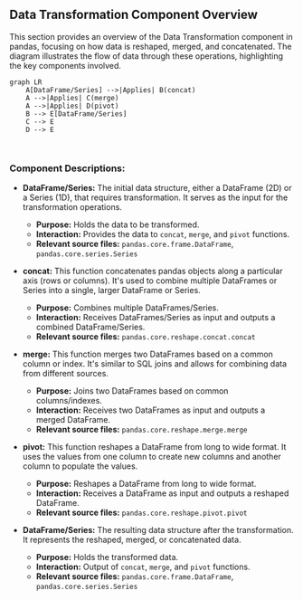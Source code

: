 ## Data Transformation Component Overview

This section provides an overview of the Data Transformation component in pandas, focusing on how data is reshaped, merged, and concatenated. The diagram illustrates the flow of data through these operations, highlighting the key components involved.

```mermaid
graph LR
    A[DataFrame/Series] -->|Applies| B(concat) 
    A -->|Applies| C(merge)
    A -->|Applies| D(pivot)
    B --> E[DataFrame/Series]
    C --> E
    D --> E



```

### Component Descriptions:

*   **DataFrame/Series:** The initial data structure, either a DataFrame (2D) or a Series (1D), that requires transformation. It serves as the input for the transformation operations.
    *   **Purpose:** Holds the data to be transformed.
    *   **Interaction:** Provides the data to `concat`, `merge`, and `pivot` functions.
    *   **Relevant source files:** `pandas.core.frame.DataFrame`, `pandas.core.series.Series`

*   **concat:** This function concatenates pandas objects along a particular axis (rows or columns). It's used to combine multiple DataFrames or Series into a single, larger DataFrame or Series.
    *   **Purpose:** Combines multiple DataFrames/Series.
    *   **Interaction:** Receives DataFrames/Series as input and outputs a combined DataFrame/Series.
    *   **Relevant source files:** `pandas.core.reshape.concat.concat`

*   **merge:** This function merges two DataFrames based on a common column or index. It's similar to SQL joins and allows for combining data from different sources.
    *   **Purpose:** Joins two DataFrames based on common columns/indexes.
    *   **Interaction:** Receives two DataFrames as input and outputs a merged DataFrame.
    *   **Relevant source files:** `pandas.core.reshape.merge.merge`

*   **pivot:** This function reshapes a DataFrame from long to wide format. It uses the values from one column to create new columns and another column to populate the values.
    *   **Purpose:** Reshapes a DataFrame from long to wide format.
    *   **Interaction:** Receives a DataFrame as input and outputs a reshaped DataFrame.
    *   **Relevant source files:** `pandas.core.reshape.pivot.pivot`

*   **DataFrame/Series:** The resulting data structure after the transformation. It represents the reshaped, merged, or concatenated data.
    *   **Purpose:** Holds the transformed data.
    *   **Interaction:** Output of `concat`, `merge`, and `pivot` functions.
    *   **Relevant source files:** `pandas.core.frame.DataFrame`, `pandas.core.series.Series`
